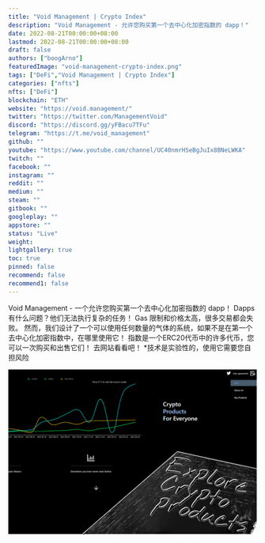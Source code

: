```yaml
---
title: "Void Management | Crypto Index"
description: "Void Management - 允许您购买第一个去中心化加密指数的 dapp！"
date: 2022-08-21T00:00:00+08:00
lastmod: 2022-08-21T00:00:00+08:00
draft: false
authors: ["boogArno"]
featuredImage: "void-management-crypto-index.png"
tags: ["DeFi","Void Management | Crypto Index"]
categories: ["nfts"]
nfts: ["DeFi"]
blockchain: "ETH"
website: "https://void.management/"
twitter: "https://twitter.com/ManagementVoid"
discord: "https://discord.gg/yFBacu7TFu"
telegram: "https://t.me/void_management"
github: ""
youtube: "https://www.youtube.com/channel/UC40nmrHSeBgJuIx8BNeLWKA"
twitch: ""
facebook: ""
instagram: ""
reddit: ""
medium: ""
steam: ""
gitbook: ""
googleplay: ""
appstore: ""
status: "Live"
weight: 
lightgallery: true
toc: true
pinned: false
recommend: false
recommend1: false
---
```

Void Management - 一个允许您购买第一个去中心化加密指数的 dapp！
Dapps有什么问题？他们无法执行复杂的任务！ Gas 限制和价格太高，很多交易都会失败。
然而，我们设计了一个可以使用任何数量的气体的系统，如果不是在第一个去中心化加密指数中，在哪里使用它！
指数是一个ERC20代币中的许多代币，您可以一次购买和出售它们！
去网站看看吧！
*技术是实验性的，使用它需要您自担风险

![voidmanagementcryptoindex-dapp-defi-ethereum-image1_5b77dcbb54a5433b82119657846440b4](voidmanagementcryptoindex-dapp-defi-ethereum-image1_5b77dcbb54a5433b82119657846440b4.png)